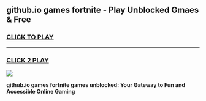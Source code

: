 
## github.io games fortnite - Play Unblocked Gmaes & Free
<h3>
<a href="https://premium.freeplayer.one?title=github.io_games_fortnite&ref=19F">CLICK TO PLAY</a></h3>
<hr>

<h3>
<a href="https://premium.freeplayer.one?title=github.io_games_fortnite&ref=19F">CLICK 2 PLAY</a>
  
</h3>

<a href="https://premium.freeplayer.one?title=github.io_games_fortnite&ref=19F/"><img src="https://clearcache.store/games.png"></a>


**github.io games fortnite games unblocked: Your Gateway to Fun and Accessible Online Gaming**
